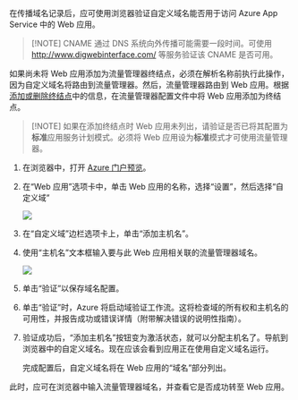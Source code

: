 在传播域名记录后，应可使用浏览器验证自定义域名能否用于访问 Azure App Service 中的 Web 应用。

> [!NOTE] CNAME 通过 DNS 系统向外传播可能需要一段时间。可使用 <a href="http://www.digwebinterface.com/">http://www.digwebinterface.com/</a> 等服务验证该 CNAME 是否可用。

如果尚未将 Web 应用添加为流量管理器终结点，必须在解析名称前执行此操作，因为自定义域名将路由到流量管理器。然后，流量管理器路由到 Web 应用。根据[添加或删除终结点](../articles/traffic-manager/traffic-manager-endpoints.md)中的信息，在流量管理器配置文件中将 Web 应用添加为终结点。

> [!NOTE] 如果在添加终结点时 Web 应用未列出，请验证是否已将其配置为**标准**应用服务计划模式。必须将 Web 应用设为**标准**模式才可使用流量管理器。

1. 在浏览器中，打开 [Azure 门户预览](https://portal.azure.cn)。

1. 在“Web 应用”选项卡中，单击 Web 应用的名称，选择“设置”，然后选择“自定义域”

	![](./media/custom-dns-web-site/dncmntask-cname-6.png)

1. 在“自定义域”边栏选项卡上，单击“添加主机名”。
	
1. 使用“主机名”文本框输入要与此 Web 应用相关联的流量管理器域名。

	![](./media/custom-dns-web-site/dncmntask-cname-8.png)

1. 单击“验证”以保存域名配置。

7.  单击“验证”时，Azure 将启动域验证工作流。这将检查域的所有权和主机名的可用性，并报告成功或错误详情（附带解决错误的说明性指南）。

8.  验证成功后，“添加主机名”按钮变为激活状态，就可以分配主机名了。导航到浏览器中的自定义域名。现在应该会看到应用正在使用自定义域名运行。

	完成配置后，自定义域名将在 Web 应用的“域名”部分列出。

此时，应可在浏览器中输入流量管理器域名，并查看它是否成功转至 Web 应用。

<!---HONumber=Mooncake_0926_2016-->